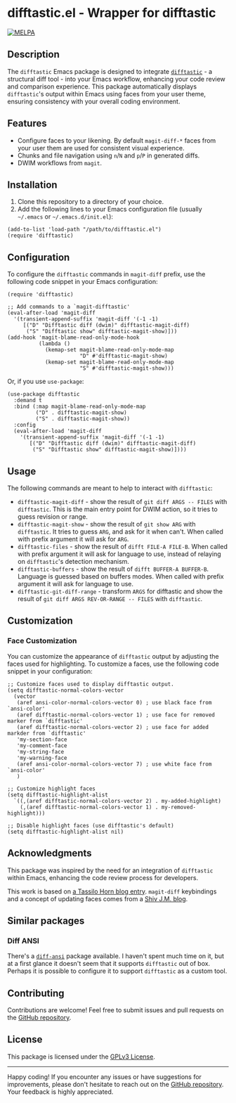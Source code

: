 # difftastic.el - Wrapper for difftastic

[![MELPA](https://melpa.org/packages/difftastic-badge.svg)](https://melpa.org/#/difftastic)

## Description

The `difftastic` Emacs package is designed to integrate [`difftastic`](https://github.com/wilfred/difftastic) - a structural diff tool - into your Emacs workflow, enhancing your code review and comparison experience. This package automatically displays `difftastic`'s output within Emacs using faces from your user theme, ensuring consistency with your overall coding environment.

## Features

- Configure faces to your likening. By default `magit-diff-*` faces from your user them are used for consistent visual experience.
- Chunks and file navigation using `n`/`N` and `p`/`P` in generated diffs.
- DWIM workflows from `magit`.

## Installation

1. Clone this repository to a directory of your choice.
2. Add the following lines to your Emacs configuration file (usually `~/.emacs` or `~/.emacs.d/init.el`):

```emacs-lisp
(add-to-list 'load-path "/path/to/difftastic.el")
(require 'difftastic)
```

## Configuration

To configure the `difftastic` commands in `magit-diff` prefix, use the following code snippet in your Emacs configuration:

```emacs-lisp
(require 'difftastic)

;; Add commands to a `magit-difftastic'
(eval-after-load 'magit-diff
  '(transient-append-suffix 'magit-diff '(-1 -1)
     [("D" "Difftastic diff (dwim)" difftastic-magit-diff)
      ("S" "Difftastic show" difftastic-magit-show)]))
(add-hook 'magit-blame-read-only-mode-hook
          (lambda ()
            (kemap-set magit-blame-read-only-mode-map
                       "D" #'difftastic-magit-show)
            (kemap-set magit-blame-read-only-mode-map
                       "S" #'difftastic-magit-show)))
```

Or, if you use `use-package`:
```emacs-lisp
(use-package difftastic
  :demand t
  :bind (:map magit-blame-read-only-mode-map
         ("D" . difftastic-magit-show)
         ("S" . difftastic-magit-show))
  :config
  (eval-after-load 'magit-diff
    '(transient-append-suffix 'magit-diff '(-1 -1)
       [("D" "Difftastic diff (dwim)" difftastic-magit-diff)
        ("S" "Difftastic show" difftastic-magit-show)])))
```

## Usage
The following commands are meant to help to interact with `difftastic`:

- `difftastic-magit-diff` - show the result of `git diff ARGS -- FILES` with `difftastic`. This is the main entry point for DWIM action, so it tries to guess revision or range.
- `difftastic-magit-show` - show the result of `git show ARG` with `difftastic`. It tries to guess `ARG`, and ask for it when can't. When called with prefix argument it will ask for `ARG`.
- `difftastic-files` - show the result of `difft FILE-A FILE-B`. When called with prefix argument it will ask for language to use, instead of relaying on `difftastic`'s detection mechanism.
- `difftastic-buffers` - show the result of `difft BUFFER-A BUFFER-B`. Language is guessed based on buffers modes. When called with prefix argument it will ask for language to use.
- `difftastic-git-diff-range` - transform `ARGS` for difftastic and show the result of `git diff ARGS REV-OR-RANGE -- FILES` with `difftastic`.

## Customization

### Face Customization

You can customize the appearance of `difftastic` output by adjusting the faces used for highlighting. To customize a faces, use the following code snippet in your configuration:

```emacs-lisp
;; Customize faces used to display difftastic output.
(setq difftastic-normal-colors-vector
  (vector
   (aref ansi-color-normal-colors-vector 0) ; use black face from `ansi-color'
   (aref difftastic-normal-colors-vector 1) ; use face for removed marker from `difftastic'
   (aref difftastic-normal-colors-vector 2) ; use face for added markder from `difftastic'
   'my-section-face
   'my-comment-face
   'my-string-face
   'my-warning-face
   (aref ansi-color-normal-colors-vector 7) ; use white face from `ansi-color'
   )

;; Customize highlight faces
(setq difftastic-highlight-alist
  `((,(aref difftastic-normal-colors-vector 2) . my-added-highlight)
    (,(aref difftastic-normal-colors-vector 1) . my-removed-highlight)))

;; Disable highlight faces (use difftastic's default)
(setq difftastic-highlight-alist nil)
```

## Acknowledgments

This package was inspired by the need for an integration of `difftastic` within Emacs, enhancing the code review process for developers.

This work is based on [a Tassilo Horn blog entry](https://tsdh.org/posts/2022-08-01-difftastic-diffing-with-magit.html). `magit-diff` keybindings and a concept of updating faces comes from a [Shiv J.M. blog](https://shivjm.blog/better-magit-diffs/).

## Similar packages

### Diff ANSI

There's a [`diff-ansi`](https://codeberg.org/ideasman42/emacs-diff-ansi) package available. I haven't spent much time on it, but at a first glance it doesn't seem that it supports `difftastic` out of box. Perhaps it is possible to configure it to support `difftastic` as a custom tool.

## Contributing

Contributions are welcome! Feel free to submit issues and pull requests on the [GitHub repository](https://github.com/pkryger/difftastic.el).

## License

This package is licensed under the [GPLv3 License](https://www.gnu.org/licenses/gpl-3.0.en.html).

---

Happy coding! If you encounter any issues or have suggestions for improvements, please don't hesitate to reach out on the [GitHub repository](https://github.com/pkryger/difftastic.el). Your feedback is highly appreciated.
